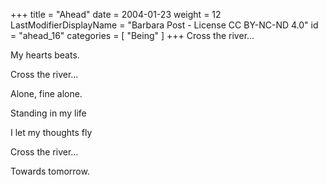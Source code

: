+++
title = "Ahead"
date = 2004-01-23
weight = 12
LastModifierDisplayName = "Barbara Post - License CC BY-NC-ND 4.0"
id = "ahead_16"
categories = [ "Being" ]
+++
Cross the river...

My hearts beats.

Cross the river...

Alone, fine alone.

Standing in my life

I let my thoughts fly

Cross the river...

Towards tomorrow.
